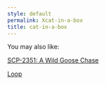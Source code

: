 ```yaml
---
style: default
permalink: Xcat-in-a-box
title: cat-in-a-box
---
```

You may also like:

[SCP-2351: A Wild Goose Chase](http://scp-wiki.net/scp-2351)

[Loop](http://scp-wiki.net/loop)
